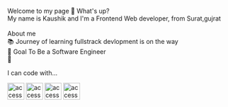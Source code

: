 Welcome to my page 👋 What's up? </br>
My name is Kaushik and I'm a Frontend Web developer, from Surat,gujrat
</br>
</br>
About me</br>
📚 Journey of learning fullstrack devlopment is on the way</br>
🎯 Goal To Be a Software Engineer</br>
🎲 </br>

I can code with...

<img src="https://github.com/kaushik1807/kaushik1807/assets/112487953/d04d0869-4ed7-4184-a7bc-041662b5a45b" width="38" height="38" alt="accessibility text">

<img src="https://github.com/kaushik1807/kaushik1807/assets/112487953/5e11541a-5ed9-4ccf-8fe2-7a8f58f7ddde" width="38" height="38" alt="accessibility text">

<img src="https://github.com/kaushik1807/kaushik1807/assets/112487953/0b254c6e-6767-4ab4-8513-b9757d0f3535" width="38" height="38" alt="accessibility text">

 <img src="https://github.com/kaushik1807/kaushik1807/assets/112487953/413fbd46-7f9d-45b3-9074-cb4c1470ab43" width="38" height="38" alt="accessibility text">

